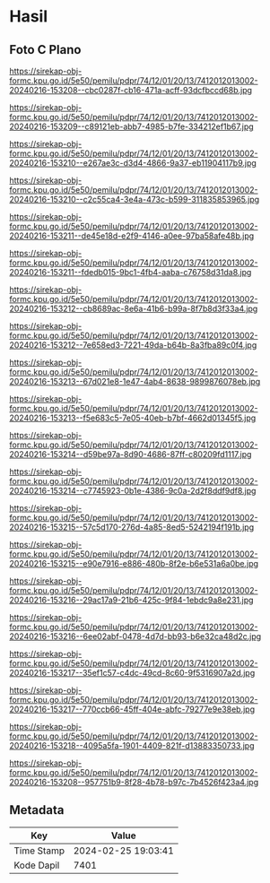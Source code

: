 # Hasil

## Foto C Plano

https://sirekap-obj-formc.kpu.go.id/5e50/pemilu/pdpr/74/12/01/20/13/7412012013002-20240216-153208--cbc0287f-cb16-471a-acff-93dcfbccd68b.jpg

https://sirekap-obj-formc.kpu.go.id/5e50/pemilu/pdpr/74/12/01/20/13/7412012013002-20240216-153209--c89121eb-abb7-4985-b7fe-334212ef1b67.jpg

https://sirekap-obj-formc.kpu.go.id/5e50/pemilu/pdpr/74/12/01/20/13/7412012013002-20240216-153210--e267ae3c-d3d4-4866-9a37-eb11904117b9.jpg

https://sirekap-obj-formc.kpu.go.id/5e50/pemilu/pdpr/74/12/01/20/13/7412012013002-20240216-153210--c2c55ca4-3e4a-473c-b599-311835853965.jpg

https://sirekap-obj-formc.kpu.go.id/5e50/pemilu/pdpr/74/12/01/20/13/7412012013002-20240216-153211--de45e18d-e2f9-4146-a0ee-97ba58afe48b.jpg

https://sirekap-obj-formc.kpu.go.id/5e50/pemilu/pdpr/74/12/01/20/13/7412012013002-20240216-153211--fdedb015-9bc1-4fb4-aaba-c76758d31da8.jpg

https://sirekap-obj-formc.kpu.go.id/5e50/pemilu/pdpr/74/12/01/20/13/7412012013002-20240216-153212--cb8689ac-8e6a-41b6-b99a-8f7b8d3f33a4.jpg

https://sirekap-obj-formc.kpu.go.id/5e50/pemilu/pdpr/74/12/01/20/13/7412012013002-20240216-153212--7e658ed3-7221-49da-b64b-8a3fba89c0f4.jpg

https://sirekap-obj-formc.kpu.go.id/5e50/pemilu/pdpr/74/12/01/20/13/7412012013002-20240216-153213--67d021e8-1e47-4ab4-8638-9899876078eb.jpg

https://sirekap-obj-formc.kpu.go.id/5e50/pemilu/pdpr/74/12/01/20/13/7412012013002-20240216-153213--f5e683c5-7e05-40eb-b7bf-4662d01345f5.jpg

https://sirekap-obj-formc.kpu.go.id/5e50/pemilu/pdpr/74/12/01/20/13/7412012013002-20240216-153214--d59be97a-8d90-4686-87ff-c80209fd1117.jpg

https://sirekap-obj-formc.kpu.go.id/5e50/pemilu/pdpr/74/12/01/20/13/7412012013002-20240216-153214--c7745923-0b1e-4386-9c0a-2d2f8ddf9df8.jpg

https://sirekap-obj-formc.kpu.go.id/5e50/pemilu/pdpr/74/12/01/20/13/7412012013002-20240216-153215--57c5d170-276d-4a85-8ed5-5242194f191b.jpg

https://sirekap-obj-formc.kpu.go.id/5e50/pemilu/pdpr/74/12/01/20/13/7412012013002-20240216-153215--e90e7916-e886-480b-8f2e-b6e531a6a0be.jpg

https://sirekap-obj-formc.kpu.go.id/5e50/pemilu/pdpr/74/12/01/20/13/7412012013002-20240216-153216--29ac17a9-21b6-425c-9f84-1ebdc9a8e231.jpg

https://sirekap-obj-formc.kpu.go.id/5e50/pemilu/pdpr/74/12/01/20/13/7412012013002-20240216-153216--6ee02abf-0478-4d7d-bb93-b6e32ca48d2c.jpg

https://sirekap-obj-formc.kpu.go.id/5e50/pemilu/pdpr/74/12/01/20/13/7412012013002-20240216-153217--35ef1c57-c4dc-49cd-8c60-9f5316907a2d.jpg

https://sirekap-obj-formc.kpu.go.id/5e50/pemilu/pdpr/74/12/01/20/13/7412012013002-20240216-153217--770ccb66-45ff-404e-abfc-79277e9e38eb.jpg

https://sirekap-obj-formc.kpu.go.id/5e50/pemilu/pdpr/74/12/01/20/13/7412012013002-20240216-153218--4095a5fa-1901-4409-821f-d13883350733.jpg

https://sirekap-obj-formc.kpu.go.id/5e50/pemilu/pdpr/74/12/01/20/13/7412012013002-20240216-153208--957751b9-8f28-4b78-b97c-7b4526f423a4.jpg


## Metadata

| Key        | Value               |
| ---------- | ------------------- |
| Time Stamp | 2024-02-25 19:03:41 |
| Kode Dapil | 7401                |



